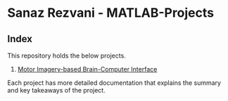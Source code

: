 # Sanaz Rezvani - MATLAB-Projects

## Index

This repository holds the below projects. 

1. [Motor Imagery-based Brain-Computer Interface](https://github.com/SanazRezvani/MI-BCI)

Each project has more detailed documentation that explains the summary and key takeaways of the project.
